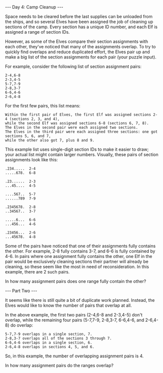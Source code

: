 --- Day 4: Camp Cleanup ---

Space needs to be cleared before the last supplies can be unloaded from the ships, and so several 
Elves have been assigned the job of cleaning up sections of the camp. Every section has a unique 
ID number, and each Elf is assigned a range of section IDs.

However, as some of the Elves compare their section assignments with each other, they've noticed 
that many of the assignments overlap. To try to quickly find overlaps and reduce duplicated effort, 
the Elves pair up and make a big list of the section assignments for each pair (your puzzle input).

For example, consider the following list of section assignment pairs:

    2-4,6-8
    2-3,4-5
    5-7,7-9
    2-8,3-7
    6-6,4-6
    2-6,4-8

For the first few pairs, this list means:

    Within the first pair of Elves, the first Elf was assigned sections 2-4 (sections 2, 3, and 4), 
    while the second Elf was assigned sections 6-8 (sections 6, 7, 8).
    The Elves in the second pair were each assigned two sections.
    The Elves in the third pair were each assigned three sections: one got sections 5, 6, and 7, 
    while the other also got 7, plus 8 and 9.

This example list uses single-digit section IDs to make it easier to draw; your actual list 
might contain larger numbers. Visually, these pairs of section assignments look like this:

    .234.....  2-4
    .....678.  6-8
    
    .23......  2-3
    ...45....  4-5
    
    ....567..  5-7
    ......789  7-9
    
    .2345678.  2-8
    ..34567..  3-7
    
    .....6...  6-6
    ...456...  4-6
    
    .23456...  2-6
    ...45678.  4-8

Some of the pairs have noticed that one of their assignments fully contains the other. 
For example, 2-8 fully contains 3-7, and 6-6 is fully contained by 4-6. In pairs where one 
assignment fully contains the other, one Elf in the pair would be exclusively cleaning sections 
their partner will already be cleaning, so these seem like the most in need of reconsideration. 
In this example, there are 2 such pairs.

In how many assignment pairs does one range fully contain the other?

--- Part Two ---

It seems like there is still quite a bit of duplicate work planned. Instead, the Elves would like 
to know the number of pairs that overlap at all.

In the above example, the first two pairs (2-4,6-8 and 2-3,4-5) don't overlap, while the remaining 
four pairs (5-7,7-9, 2-8,3-7, 6-6,4-6, and 2-6,4-8) do overlap:

    5-7,7-9 overlaps in a single section, 7.
    2-8,3-7 overlaps all of the sections 3 through 7.
    6-6,4-6 overlaps in a single section, 6.
    2-6,4-8 overlaps in sections 4, 5, and 6.

So, in this example, the number of overlapping assignment pairs is 4.

In how many assignment pairs do the ranges overlap?
